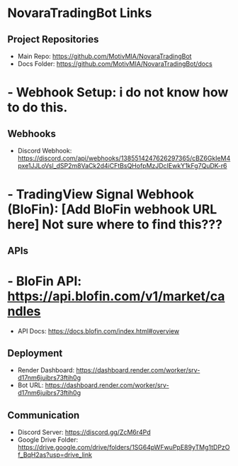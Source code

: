 # NovaraTradingBot Links

## Project Repositories
- Main Repo: https://github.com/MotivMIA/NovaraTradingBot
- Docs Folder: https://github.com/MotivMIA/NovaraTradingBot/docs
# - Webhook Setup: i do not know how to do this.

## Webhooks
- Discord Webhook: https://discord.com/api/webhooks/1385514247626297365/cBZ6GkIeM4pxe1JJLoVsl_dSP2m8VaCk2d4iCFtBsQHofpMzJDcIEwkY1kFg7QuDK-r6
# - TradingView Signal Webhook (BloFin): [Add BloFin webhook URL here] Not sure where to find this???

## APIs
# - BloFin API: https://api.blofin.com/v1/market/candles
- API Docs: https://docs.blofin.com/index.html#overview

## Deployment
- Render Dashboard: https://dashboard.render.com/worker/srv-d17nm6juibrs73ftih0g
- Bot URL: https://dashboard.render.com/worker/srv-d17nm6juibrs73ftih0g

## Communication
- Discord Server: https://discord.gg/ZcM6r4Pd
- Google Drive Folder: https://drive.google.com/drive/folders/1SG64pWFwuPpE89yTMg1tDPzOf_BqH2as?usp=drive_link